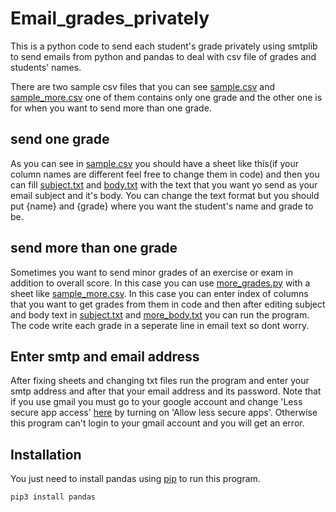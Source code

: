 # Email_grades_privately

This is a python code to send each student's grade privately using 
smtplib to send emails from python and pandas to deal with csv file
 of grades and students' names.

There are two sample csv files that you can see [sample.csv](sample.csv) and 
[sample_more.csv](sample_more.csv) one of them contains only one grade and the other one
is for when you want to send more than one grade.

## send one grade

 As you can see in [sample.csv](sample.csv) you should have a sheet like
 this(if your column names are different feel free to change them in code) and then 
 you can fill [subject.txt](subject.txt) and [body.txt](body.txt) with the text that 
 you want yo send as your email subject and it's body. You can change the text format
 but you should put {name} and {grade} where you want the student's name and grade to be.
 
 ## send more than one grade
 
 Sometimes you want to send minor grades of an exercise or exam in addition to overall
 score. In this case you can use [more_grades.py](more_grades.py) with a sheet like 
 [sample_more.csv](sample_more.csv). In this case you can enter index of columns that you
 want to get grades from them in code and then after editing subject and body text in
 [subject.txt](subject.txt) and [more_body.txt](more_body.txt) you can run the program. The
 code write each grade in a seperate line in email text so dont worry.
 
 ## Enter smtp and email address
 
 After fixing sheets and changing txt files run the program and enter your smtp address
 and after that your email address and its password.
 Note that if you use gmail you must go to your google account and change 
 'Less secure app access' [here](https://myaccount.google.com/lesssecureapps) by turning on 
 'Allow less secure apps'. Otherwise this program can't login to your gmail account and
 you will get an error.     
## Installation

You just need to install pandas using [pip](https://pip.pypa.io/en/stable/) to run this program.

```bash
pip3 install pandas
```
